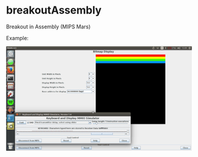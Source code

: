# breakoutAssembly
Breakout in Assembly (MIPS Mars)

Example:

![alt tag](https://github.com/vplentz/breakoutAssembly/blob/master/gamePlay.gif)
